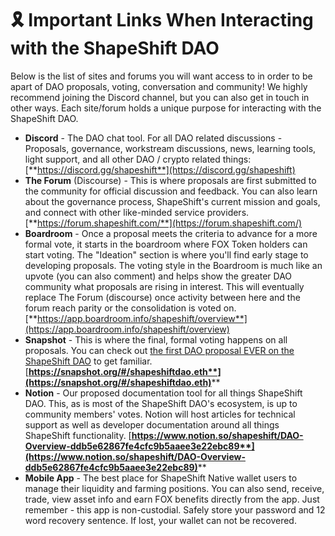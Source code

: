 # 🎗 Important Links When Interacting with the ShapeShift DAO

Below is the list of sites and forums you will want access to in order to be apart of DAO proposals, voting, conversation and community! We highly recommend joining the Discord channel, but you can also get in touch in other ways. Each site/forum holds a unique purpose for interacting with the ShapeShift DAO.

* **Discord** - The DAO chat tool. For all DAO related discussions - Proposals, governance, workstream discussions, news, learning tools, light support, and all other DAO / crypto related things: [**https://discord.gg/shapeshift**](https://discord.gg/shapeshift)
* **The Forum** (Discourse) - This is where proposals are first submitted to the community for official discussion and feedback. You can also learn about the governance process, ShapeShift's current mission and goals, and connect with other like-minded service providers. [**https://forum.shapeshift.com/**](https://forum.shapeshift.com/)
* **Boardroom** - Once a proposal meets the criteria to advance for a more formal vote, it starts in the boardroom where FOX Token holders can start voting. The "Ideation" section is where you'll find early stage to developing proposals. The voting style in the Boardroom is much like an upvote (you can also comment) and helps show the greater DAO community what proposals are rising in interest. This will eventually replace The Forum (discourse) once activity between here and the forum reach parity or the consolidation is voted on. [**https://app.boardroom.info/shapeshift/overview**](https://app.boardroom.info/shapeshift/overview)
* **Snapshot** - This is where the final, formal voting happens on all proposals. You can check out [the first DAO proposal EVER on the ShapeShift DAO](https://snapshot.org/#/shapeshiftdao.eth/proposal/QmYiLNu4TToxSdNWxN8XENKnUQfHZGa5XRWgGpPfhXQ53i) to get familiar.[ ](https://snapshot.org/#/shapeshiftdao.eth)[**https://snapshot.org/#/shapeshiftdao.eth**](https://snapshot.org/#/shapeshiftdao.eth)****
* **Notion** - Our proposed documentation tool for all things ShapeShift DAO. This, as is most of the ShapeShift DAO's ecosystem, is up to community members' votes. Notion will host articles for technical support as well as developer documentation around all things ShapeShift functionality.  [**https://www.notion.so/shapeshift/DAO-Overview-ddb5e62867fe4cfc9b5aaee3e22ebc89**](https://www.notion.so/shapeshift/DAO-Overview-ddb5e62867fe4cfc9b5aaee3e22ebc89)****
* **Mobile App** - The best place for ShapeShift Native wallet users to manage their liquidity and farming positions. You can also send, receive, trade, view asset info and earn FOX benefits directly from the app. Just remember - this app is non-custodial. Safely store your password and 12 word recovery sentence. If lost, your wallet can not be recovered.
